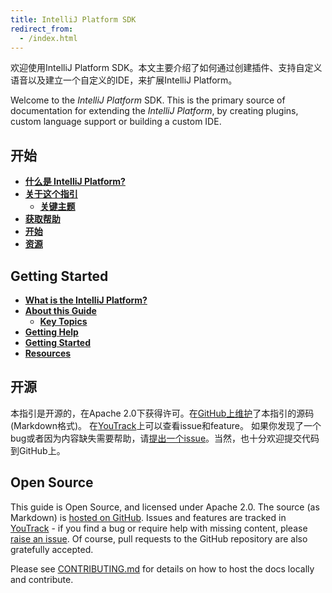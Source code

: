 ```yaml
---
title: IntelliJ Platform SDK
redirect_from:
  - /index.html
---
```

欢迎使用IntelliJ Platform SDK。本文主要介绍了如何通过创建插件、支持自定义语音以及建立一个自定义的IDE，来扩展IntelliJ Platform。

Welcome to the _IntelliJ Platform_ SDK. This is the primary source of documentation for extending the _IntelliJ Platform_, by creating plugins, custom language support or building a custom IDE.

## 开始

* [**什么是 IntelliJ Platform?**](intro/intellij_platform.md)
* [**关于这个指引**](intro/about.md)
    * [**关键主题**](intro/key_topics.md)
* [**获取帮助**](intro/getting_help.md)
* [**开始**](/basics/getting_started.md)
* [**资源**](resources.md)


## Getting Started

* [**What is the IntelliJ Platform?**](intro/intellij_platform.md)
* [**About this Guide**](intro/about.md)
    * [**Key Topics**](intro/key_topics.md)
* [**Getting Help**](intro/getting_help.md)
* [**Getting Started**](/basics/getting_started.md)
* [**Resources**](resources.md)

## 开源

本指引是开源的，在Apache 2.0下获得许可。在[GitHub上维护](https://github.com/JetBrains/intellij-sdk-docs)了本指引的源码(Markdown格式)。 在[YouTrack](https://youtrack.jetbrains.com/issues/IJSDK)上可以查看issue和feature。 如果你发现了一个bug或者因为内容缺失需要帮助，请[提出一个issue](https://youtrack.jetbrains.com/newIssue?project=IJSDK&clearDraft=true&c=)。当然，也十分欢迎提交代码到GitHub上。

## Open Source

This guide is Open Source, and licensed under Apache 2.0. The source (as Markdown) is [hosted on GitHub](https://github.com/JetBrains/intellij-sdk-docs). Issues and features are tracked in [YouTrack](https://youtrack.jetbrains.com/issues/IJSDK) - if you find a bug or require help with missing content, please [raise an issue](https://youtrack.jetbrains.com/newIssue?project=IJSDK&clearDraft=true&c=). Of course, pull requests to the GitHub repository are also gratefully accepted.

Please see [CONTRIBUTING.md](CONTRIBUTING.md) for details on how to host the docs locally and contribute.

